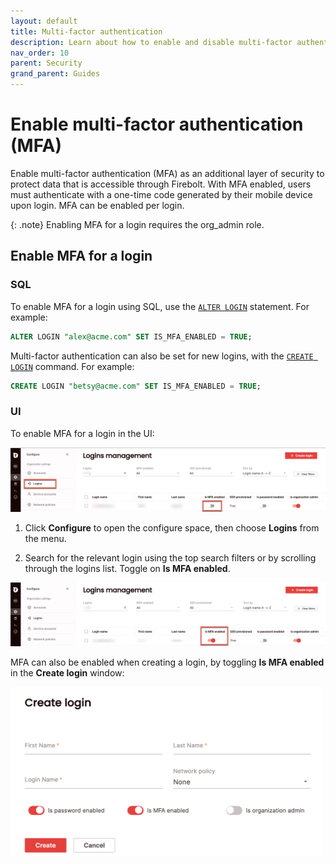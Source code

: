 ```yaml
---
layout: default
title: Multi-factor authentication
description: Learn about how to enable and disable multi-factor authentication in Firebolt. 
nav_order: 10
parent: Security
grand_parent: Guides
---
```


# Enable multi-factor authentication (MFA)

Enable multi-factor authentication (MFA) as an additional layer of security to protect data that is accessible through Firebolt. With MFA enabled, users must authenticate with a one-time code generated by their mobile device upon login. MFA can be enabled per login. 

{: .note}
Enabling MFA for a login requires the org_admin role.

## Enable MFA for a login

### SQL
 To enable MFA for a login using SQL, use the [`ALTER LOGIN`](../../sql_reference/commands/access-control/alter-login.md) statement. For example:

```sql
ALTER LOGIN "alex@acme.com" SET IS_MFA_ENABLED = TRUE;
```

Multi-factor authentication can also be set for new logins, with the [`CREATE LOGIN`](../../sql_reference/commands/access-control/create-login.md) command. For example: 

```sql
CREATE LOGIN "betsy@acme.com" SET IS_MFA_ENABLED = TRUE;
```

### UI 
To enable MFA for a login in the UI:

![Configure > MFA](../../assets/images/mfamanagement.png)

1. Click **Configure** to open the configure space, then choose **Logins** from the menu.

2. Search for the relevant login using the top search filters or by scrolling through the logins list. Toggle on **Is MFA enabled**.

![Is MFA enabled](../../assets/images/mfaenabled.png)

MFA can also be enabled when creating a login, by toggling **Is MFA enabled** in the **Create login** window: 

<img src="../../assets/images/mfaloginenabled.png" alt="Enable MFA" width="500"/>
